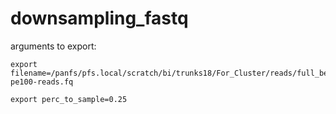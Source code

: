 # downsampling_fastq

arguments to export:
```
export filename=/panfs/pfs.local/scratch/bi/trunks18/For_Cluster/reads/full_bemHap/bemHap1-pe100-reads.fq

export perc_to_sample=0.25
```
